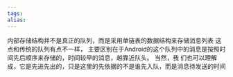 ```yaml
---
tags: 
alias:
---
```


内部存储结构并不是真正的队列，而是采用单链表的数据结构来存储消息列表 这点和传统的队列有点不一样， 主要区别在于Android的这个队列中的消息是按照时间先后顺序来存储的，时间较早的消息，越靠近队头。 当然，我 们也可以理解成，它是先进先出的，只是这里的先依据的不是谁先入队，而是消息待发送的时间
